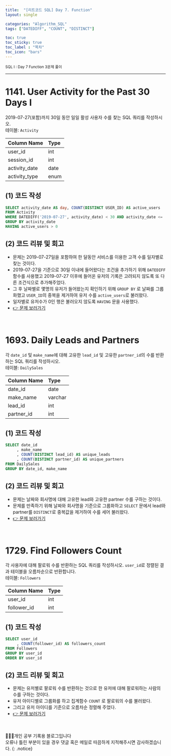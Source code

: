 ```yaml
---
title:  "[리트코드 SQL] Day 7. Function"
layout: single

categories: "Algorithm_SQL"
tags: ["DATEDIFF", "COUNT", "DISTINCT"]

toc: true
toc_sticky: true
toc_label : "목차"
toc_icon: "bars"
---
```


<small>SQL I : Day 7 Function 3문제 풀이</small>

***

# <span class="half_HL">1141. User Activity for the Past 30 Days I</span>
2019-07-27(포함)까지 30일 동안 일일 활성 사용자 수를 찾는 SQL 쿼리를 작성하시오.<br>
테이블: ```Activity```

| Column Name   | Type    |
|:--------------|:--------|
| user_id       | int     |
| session_id    | int     |
| activity_date | date    |
| activity_type | enum    |

## (1) 코드 작성
```sql
SELECT activity_date AS day, COUNT(DISTINCT USER_ID) AS active_users
FROM Activity
WHERE DATEDIFF('2019-07-27', activity_date) < 30 AND activity_date <= '2019-07-27'
GROUP BY activity_date
HAVING active_users > 0
```

## (2) 코드 리뷰 및 회고
- 문제는 2019-07-27일을 포함하여 한 달동안 서비스를 이용한 고객 수를 일자별로 찾는 것이다.
- 2019-07-27을 기준으로 30일 이내에 들어왔다는 조건을 추가하기 위해 ```DATEDIFF``` 함수를 사용했고 2019-07-27 이후에 들어온 유저의 기록은 고려되지 않도록 또 다른 조건식으로 추가해주었다.
- 그 후 날짜별로 몇명의 유저가 들어왔는지 확인하기 위해 ```GROUP BY``` 로 날짜를 그룹화했고 ```USER_ID```의 중복을 제거하여 유저 수를 ```active_users```로 불러왔다. 
- 일자별로 유저수가 0인 행은 불러오지 않도록 ```HAVING``` 문을 사용했다.
- [👉 문제 보러가기](https://leetcode.com/problems/user-activity-for-the-past-30-days-i/?envType=study-plan&id=sql-i)

<br>

# <span class="half_HL">1693. Daily Leads and Partners</span>
각 ```date_id``` 및 ```make_name```에 대해 고유한 ```lead_id``` 및 고유한 ```partner_id```의 수를 반환하는 SQL 쿼리를 작성하시오.<br>
테이블: ```DailySales```

| Column Name | Type    |
|:------------|:--------|
| date_id     | date    |
| make_name   | varchar |
| lead_id     | int     |
| partner_id  | int     |

## (1) 코드 작성
```sql
SELECT date_id
     , make_name
     , COUNT(DISTINCT lead_id) AS unique_leads
     , COUNT(DISTINCT partner_id) AS unique_partners
FROM DailySales
GROUP BY date_id, make_name
```

## (2) 코드 리뷰 및 회고
- 문제는 날짜와 회사명에 대해 고유한 lead와 고유한 partner 수를 구하는 것이다.
- 문제를 만족하기 위해 날짜와 회사명을 기준으로 그룹화하고 ```SELECT``` 문에서 lead와 partner를 ```DISTINCT```로 중복값을 제거하여 수를 세어 불러왔다. 
- [👉 문제 보러가기](https://leetcode.com/problems/daily-leads-and-partners/?envType=study-plan&id=sql-i)

<br>

# <span class="half_HL">1729. Find Followers Count</span>
각 사용자에 대해 팔로워 수를 반환하는 SQL 쿼리를 작성하시오. ```user_id```로 정렬된 결과 테이블을 오름차순으로 반환합니다.<br>
테이블: ```Followers```

| Column Name | Type |
|:------------|:-----|
| user_id     | int  |
| follower_id | int  |

## (1) 코드 작성
```sql
SELECT user_id
     , COUNT(follower_id) AS followers_count
FROM Followers
GROUP BY user_id
ORDER BY user_id
```

## (2) 코드 리뷰 및 회고
- 문제는 유저별로 팔로워 수를 반환하는 것으로 한 유저에 대해 팔로워하는 사람의 수를 구하는 것이다.
- 유저 아이디별로 그룹화를 하고 집계함수 ```COUNT``` 로 팔로워의 수를 불러왔다.
- 그리고 유저 아이디를 기준으로 오름차순 정렬해 주었다.
- [👉 문제 보러가기](https://leetcode.com/problems/find-followers-count/?envType=study-plan&id=sql-i)

<br>

👩🏻‍💻개인 공부 기록용 블로그입니다
<br>오류나 틀린 부분이 있을 경우 댓글 혹은 메일로 따끔하게 지적해주시면 감사하겠습니다.
{: .notice}